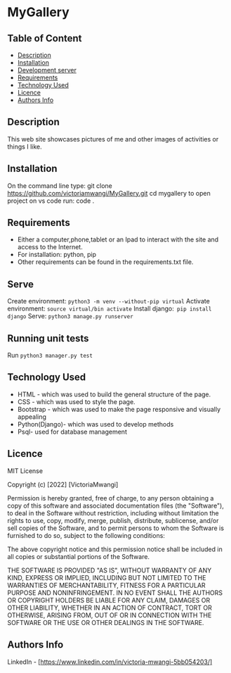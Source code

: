 # MyGallery

## Table of Content

- [Description](#description)
- [Installation](#installation)
- [Development server](#dependecies)
- [Requirements](#requirements)
- [Technology Used](#technology-used)
- [Licence](#licence)
- [Authors Info](#authors-info)

## Description

This web site showcases pictures of me and other images of activities or things I like.

## Installation

On the command line type:
git clone https://github.com/victoriamwangi/MyGallery.git
cd mygallery
to open project on vs code run: code .

## Requirements

- Either a computer,phone,tablet or an Ipad to interact with the site and access to the Internet.
- For installation: python, pip
- Other requirements can be found in the requirements.txt file.
## Serve

Create environment: `python3 -m venv --without-pip virtual`
Activate environment: `source virtual/bin activate`
Install django:` pip install django`
Serve: `python3 manage.py runserver`

## Running unit tests

Run `python3 manager.py test`

## Technology Used

- HTML - which was used to build the general structure of the page.
- CSS - which was used to style the page.
- Bootstrap - which was used to make the page responsive and visually appealing
- Python(Django)- which was used to develop methods 
- Psql- used for database management

## Licence

MIT License

Copyright (c) [2022] [VictoriaMwangi]

Permission is hereby granted, free of charge, to any person obtaining a copy
of this software and associated documentation files (the "Software"), to deal
in the Software without restriction, including without limitation the rights
to use, copy, modify, merge, publish, distribute, sublicense, and/or sell
copies of the Software, and to permit persons to whom the Software is
furnished to do so, subject to the following conditions:

The above copyright notice and this permission notice shall be included in all
copies or substantial portions of the Software.

THE SOFTWARE IS PROVIDED "AS IS", WITHOUT WARRANTY OF ANY KIND, EXPRESS OR
IMPLIED, INCLUDING BUT NOT LIMITED TO THE WARRANTIES OF MERCHANTABILITY,
FITNESS FOR A PARTICULAR PURPOSE AND NONINFRINGEMENT. IN NO EVENT SHALL THE
AUTHORS OR COPYRIGHT HOLDERS BE LIABLE FOR ANY CLAIM, DAMAGES OR OTHER
LIABILITY, WHETHER IN AN ACTION OF CONTRACT, TORT OR OTHERWISE, ARISING FROM,
OUT OF OR IN CONNECTION WITH THE SOFTWARE OR THE USE OR OTHER DEALINGS IN THE
SOFTWARE.

## Authors Info

LinkedIn - [https://www.linkedin.com/in/victoria-mwangi-5bb054203/]
